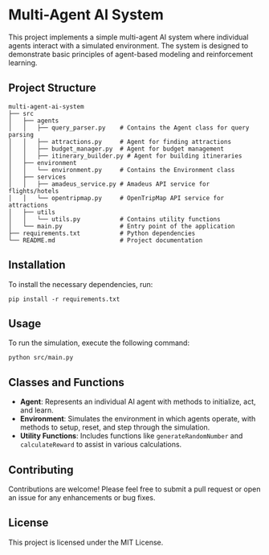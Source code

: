 # Multi-Agent AI System

This project implements a simple multi-agent AI system where individual agents interact with a simulated environment. The system is designed to demonstrate basic principles of agent-based modeling and reinforcement learning.

## Project Structure

```
multi-agent-ai-system
├── src
│   ├── agents
│   │   ├── query_parser.py    # Contains the Agent class for query parsing
│   │   ├── attractions.py     # Agent for finding attractions
│   │   ├── budget_manager.py  # Agent for budget management
│   │   ├── itinerary_builder.py # Agent for building itineraries
│   ├── environment
│   │   └── environment.py     # Contains the Environment class
│   ├── services
│   │   ├── amadeus_service.py # Amadeus API service for flights/hotels
│   │   └── opentripmap.py     # OpenTripMap API service for attractions
│   ├── utils
│   │   └── utils.py           # Contains utility functions
│   └── main.py                # Entry point of the application
├── requirements.txt           # Python dependencies
└── README.md                  # Project documentation
```

## Installation

To install the necessary dependencies, run:

```
pip install -r requirements.txt
```

## Usage

To run the simulation, execute the following command:

```
python src/main.py
```

## Classes and Functions

- **Agent**: Represents an individual AI agent with methods to initialize, act, and learn.
- **Environment**: Simulates the environment in which agents operate, with methods to setup, reset, and step through the simulation.
- **Utility Functions**: Includes functions like `generateRandomNumber` and `calculateReward` to assist in various calculations.

## Contributing

Contributions are welcome! Please feel free to submit a pull request or open an issue for any enhancements or bug fixes.

## License

This project is licensed under the MIT License.